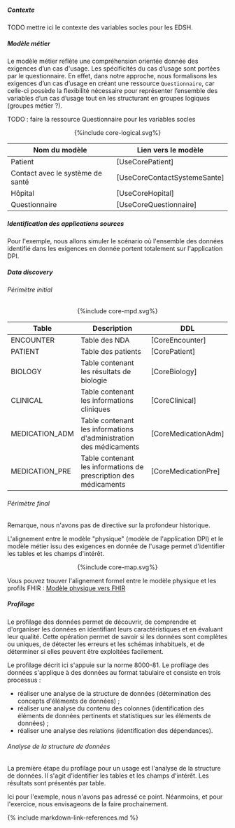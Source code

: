 ##### Contexte

TODO mettre ici le contexte des variables socles pour les EDSH.

##### Modèle métier

Le modèle métier reflète une compréhension orientée donnée des exigences d’un cas d'usage. Les spécificités du cas 
d’usage sont portées par le questionnaire. En effet, dans notre approche, nous formalisons les exigences d’un cas 
d’usage en créant une ressource `Questionnaire`, car celle-ci possède la flexibilité nécessaire pour représenter 
l’ensemble des variables d’un cas d’usage tout en les structurant en groupes logiques (groupes métier ?).

TODO : faire la ressource Questionnaire pour les variables socles

<!-- If the image below is not wrapped in a div tag, the publisher tries to wrap text around the image, which is not desired. -->
<div style="text-align: center;">{%include core-logical.svg%}</div>

| Nom du modèle                    | Lien vers le modèle          |
|----------------------------------|------------------------------|
| Patient                          | [UseCorePatient]             |
| Contact avec le système de santé | [UseCoreContactSystemeSante] |
| Hôpital                          | [UseCoreHopital]             |
| Questionnaire                    | [UseCoreQuestionnaire]       |

##### Identification des applications sources

Pour l'exemple, nous allons simuler le scénario où l'ensemble des données identifié dans les exigences en donnée portent totalement sur l'application DPI.

##### Data discovery

###### Périmètre initial

<!-- If the image below is not wrapped in a div tag, the publisher tries to wrap text around the image, which is not desired. -->
<div style="text-align: center;">{%include core-mpd.svg%}</div>

| Table          | Description                                                       | DDL                 |
|----------------|-------------------------------------------------------------------|---------------------|
| ENCOUNTER      | Table des NDA                                                     | [CoreEncounter]     |
| PATIENT        | Table des patients                                                | [CorePatient]       |
| BIOLOGY        | Table contenant les résultats de biologie                         | [CoreBiology]       |
| CLINICAL       | Table contenant les informations cliniques                        | [CoreClinical]      |
| MEDICATION_ADM | Table contenant les informations d'administration des médicaments | [CoreMedicationAdm] |
| MEDICATION_PRE | Table contenant les informations de prescription des médicaments  | [CoreMedicationPre] |

###### Périmètre final

Remarque, nous n'avons pas de directive sur la profondeur historique.

L'alignement entre le modèle "physique" (modèle de l'application DPI) et le modèle métier issu des exigences en donnée de l'usage permet d'identifier les tables et les champs d'intérêt.

<!-- If the image below is not wrapped in a div tag, the publisher tries to wrap text around the image, which is not desired. -->
<div style="text-align: center;">{%include core-map.svg%}</div>

Vous pouvez trouver l'alignement formel entre le modèle physique et les profils FHIR : [Modèle physique vers FHIR](StructureMap-CorePhysical2FHIR.html)

##### Profilage

Le profilage des données permet de découvrir, de comprendre et d'organiser les données en identifiant leurs caractéristiques et en évaluant leur qualité. 
Cette opération permet de savoir si les données sont complètes ou uniques, de détecter les erreurs et les schémas inhabituels, et de déterminer si elles peuvent être exploitées facilement.

Le profilage décrit ici s'appuie sur la norme 8000-81. Le profilage des données s'applique à des données au format tabulaire et consiste en trois processus :

- réaliser une analyse de la structure de données (détermination des concepts d'éléments de données) ;
- réaliser une analyse du contenu des colonnes (identification des éléments de données pertinents et statistiques sur les éléments de données) ;
- réaliser une analyse des relations (identification des dépendances).

###### Analyse de la structure de données

La première étape du profilage pour un usage est l'analyse de la structure de données. Il s'agit d'identifier les tables
et les champs d'intérêt. Les résultats sont présentés par table.

Ici pour l'exemple, nous n'avons pas adressé ce point. Néanmoins, et pour l'exercice, nous envisageons de la faire prochainement.

{% include markdown-link-references.md %}